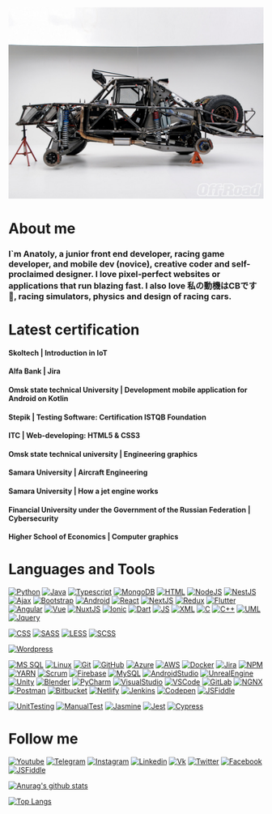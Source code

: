 ![Header](https://github.com/greck2908/greck2908/blob/main/Assets/2eafd65d5d9732da3494fdb3df4564e294530ce8.jpg "Header")


# About me
### I`m Anatoly, a junior front end developer, racing game developer, and mobile dev (novice), creative coder and self-proclaimed designer. I love pixel-perfect websites or applications that run blazing fast. I also love 私の動機はCBです &#128147;, racing simulators, physics and design of racing cars.


# Latest certification
#### Skoltech | Introduction in IoT
#### Alfa Bank | Jira
#### Omsk state technical University | Development mobile application for Android on Kotlin
#### Stepik | Testing Software: Certification ISTQB Foundation
#### ITC | Web-developing: HTML5 & CSS3
#### Оmsk state technical university | Engineering graphics
#### Samara University | Aircraft Engineering
#### Samara University | How a jet engine works
#### Financial University under the Government of the Russian Federation | Cybersecurity
#### Higher School of Economics | Computer graphics

# Languages and Tools

[![Python](https://img.shields.io/badge/Code-Python-Green?style=?style=flat&logo=Python)](https://www.python.org/)
[![Java](https://img.shields.io/badge/Code-Java-Green?style=?style=flat&logo=Java)](https://www.java.com/)
[![Typescript](https://img.shields.io/badge/Code-Typescript-Green?style=?style=flat&logo=Typescript)](https://www.typescriptlang.org/)
[![MongoDB](https://img.shields.io/badge/Code-MongoDB-Green?style=?style=flat&logo=MongoDB)](https://www.mongodb.com/)
[![HTML](https://img.shields.io/badge/Code-HTML5-Green?style=flat&logo=HTML5)](https://www.w3.org/TR/html5/)
[![NodeJS](https://img.shields.io/badge/Code-NodeJS-Green?style=flat&logo=Node%2EJS)](https://nodejs.org/)
[![NestJS](https://img.shields.io/badge/Code-React-Green?style=flat&logo=Nest%2JS)](https://nestjs.com/)
[![Ajax](https://img.shields.io/badge/Code-Ajax-Green?style=flat&logo=appveyor)](https://www.ibm.com/developerworks/ru/library/wa-ajaxintro1/)
[![Bootstrap](https://img.shields.io/badge/Code-Bootstrap-Green?style=flat&logo=Bootstrap)](https://getbootstrap.com/)
[![Android](https://img.shields.io/badge/Code-Android-Green?style=flat&logo=Android)](https://developer.android.com/)
[![React](https://img.shields.io/badge/Code-React-Green?style=flat&logo=React)](https://reactjs.org/)
[![NextJS](https://img.shields.io/badge/Code-React-Green?style=flat&logo=Next%2JS)](https://nextjs.org/)
[![Redux](https://img.shields.io/badge/Code-Redux-Green?style=flat&logo=redux)](https://redux.js.org/)
[![Flutter](https://img.shields.io/badge/Code-Flutter-Green?style=flat&logo=Flutter)](https://flutter.dev/)
[![Angular](https://img.shields.io/badge/Code-Angular-Green?style=flat&logo=Angular)](https://angular.io)
[![Vue](https://img.shields.io/badge/Code-React-Green?style=flat&logo=Vue%2JS)](https://vuejs.org/)
[![NuxtJS](https://img.shields.io/badge/Code-React-Green?style=flat&logo=Nuxt%2JS)](https://nuxtjs.org/)
[![Ionic](https://img.shields.io/badge/Code-Ionic-Green?style=flat&logo=Ionic)](https://ionicframework.com/)
[![Dart](https://img.shields.io/badge/Code-Dart-Green?style=flat&logo=Dart)](https://dart.dev/)
[![JS](https://img.shields.io/badge/Code-JavaScript-Green?style=flat&logo=JavaScript)](https://www.javascript.com/)
[![XML](https://img.shields.io/badge/Code-XML-Green?style=flat&logo=appveyor)](https://www.xml.com/)
[![C](https://img.shields.io/badge/Code-C-Green?style=flat&logo=C)](https://www.cprogramming.com/tutorial/c-tutorial.html?inl=nv)
[![C++](https://img.shields.io/badge/Code-C++-Green?style=flat&logo=C%2b%2b)](https://isocpp.org/)
[![UML](https://img.shields.io/badge/Code-UML-Green?style=flat&logo=appveyor)](https://www.uml.org/)
[![Jquery](https://img.shields.io/badge/Code-Jquery-Green?style=flat&logo=Jquery)](https://jquery.com/)

[![CSS](https://img.shields.io/badge/Style-CSS3-Green?style=flat&logo=CSS3)](https://www.w3.org/Style/CSS/Overview.en.html)
[![SASS](https://img.shields.io/badge/Style-SASS-Green?style=?style=flat&logo=SASS)](https://sass-lang.com/)
[![LESS](https://img.shields.io/badge/Style-LESS-Green?style=?style=flat&logo=LESS)](http://lesscss.org/)
[![SCSS](https://img.shields.io/badge/Style-SCSS-Green?style=?style=flat&logo=appveyor)](https://sass-scss.ru/)

[![Wordpress](https://img.shields.io/badge/CMS-Wordpress-Green?style=flat&logo=Wordpress)](https://wordpress.org/)


[![MS SQL](https://img.shields.io/badge/Tools-MSSQL-Green?style=flat&logo=appveyor)](https://www.microsoft.com/ru-ru/sql-server/sql-server-downloads)
[![Linux](https://img.shields.io/badge/Tools-Linux-Green?style=flat&logo=Linux)](https://www.linux.org/)
[![Git](https://img.shields.io/badge/Tools-Git-Green?style=flat&logo=Git)](https://git-scm.com/)
[![GitHub](https://img.shields.io/badge/Tools-Github-Green?style=flat&logo=Github)](https://github.com/)
[![Azure](https://img.shields.io/badge/Toos-Azure-Green?style=flat&logo=appveyor)](https://azure.microsoft.com/)
[![AWS](https://img.shields.io/badge/Tools-AWS-Green?style=flat&logo=appveyor)](https://aws.amazon.com/)
[![Docker](https://img.shields.io/badge/Tools-Docker-Green?style=flat&logo=Docker)](https://www.docker.com/)
[![Jira](https://img.shields.io/badge/Tools-Jira-Green?style=flat&logo=Jira-Software)](https://www.atlassian.com/ru/software/jira)
[![NPM](https://img.shields.io/badge/Tools-NPM-Green?style=flat&logo=NPM)](https://www.npmjs.com/)
[![YARN](https://img.shields.io/badge/Tools-YARN-Green?style=flat&logo=YARN)](https://yarnpkg.com/)
[![Scrum](https://img.shields.io/badge/Tools-Scrum-Green?style=flat&logo=appveyor)](https://www.scrum.org/index)
[![Firebase](https://img.shields.io/badge/Tools-Firebase-Green?style=flat&logo=Firebase)](https://firebase.google.com/)
[![MySQL](https://img.shields.io/badge/Tools-MySQL-Green?style=flat&logo=MySQL)](https://www.mysql.com/)
[![AndroidStudio](https://img.shields.io/badge/Tools-AndroidStudio-Green?style=flat&logo=appveyor)](https://developer.android.com/studio?hl=ru)
[![UnrealEngine](https://img.shields.io/badge/Tools-UnrealEngine-Green?style=flat&logo=Unreal%20Engine)](https://www.unrealengine.com/)
[![Unity](https://img.shields.io/badge/Tools-Unity-Green?style=flat&logo=Unity)](https://unity.com/ru)
[![Blender](https://img.shields.io/badge/Tools-Blender-Green?style=flat&logo=Blender)](https://www.blender.org/)
[![PyCharm](https://img.shields.io/badge/Tools-PyCharm-Green?style=flat&logo=PyCharm)](https://www.jetbrains.com/pycharm/)
[![VisualStudio](https://img.shields.io/badge/Tools-Visual%20Studio-Green?style=flat&logo=Visual%20Studio)](https://visualstudio.microsoft.com/)
[![VSCode](https://img.shields.io/badge/Tools-Visual%20Studio%20Code-Green?style=flat&logo=Visual%20Studio%20Code)](https://www.blender.org/)
[![GitLab](https://img.shields.io/badge/Tools-GitLab-Green?style=flat&logo=GitLAb)](https://gitlab.com/)
[![NGNX](https://img.shields.io/badge/Tools-NGINX-Green?style=flat&logo=nginx)](https://www.nginx.com/)
[![Postman](https://img.shields.io/badge/Tools-Postman-Green?style=flat&logo=Postman)](https://www.postman.com/)
[![Bitbucket](https://img.shields.io/badge/Tools-Bitbucket-Green?style=flat&logo=Bitbucket)](https://bitbucket.org/)
[![Netlify](https://img.shields.io/badge/Tools-Netlify-Green?style=flat&logo=Netlify)](https://www.netlify.com/)
[![Jenkins](https://img.shields.io/badge/Tools-Jenkins-Green?style=flat&logo=Jenkins)](https://www.jenkins.io/)
[![Codepen](https://img.shields.io/badge/Tools-Codepen-Green?style=flat&logo=CodePen)](https://codepen.io/)
[![JSFiddle](https://img.shields.io/badge/Tools-JSFiddle-Green?style=flat&logo=JSFiddle)](https://jsfiddle.net/)


[![UnitTesting](https://img.shields.io/badge/Test-UnitTest-Green?style=flat&logo=appveyor)](https://www.software-testing.ru)
[![ManualTest](https://img.shields.io/badge/Test-ManualTest-Green?style=flat&logo=appveyor)](https://www.software-testing.ru)
[![Jasmine](https://img.shields.io/badge/Test-Jasmine-Green?style=flat&logo=Jasmine)](https://jasmine.github.io/)
[![Jest](https://img.shields.io/badge/Test-Jest-Green?style=flat&logo=Jest)](https://jestjs.io/)
[![Cypress](https://img.shields.io/badge/Test-Cypress-Green?style=flat&logo=Cypress)](https://www.cypress.io/)




# Follow me

[![Youtube](https://img.shields.io/badge/Youtube-Green?style=flat&logo=Youtube)](https://youtube.com/)
[![Telegram](https://img.shields.io/badge/Telegram-Green?style=flat&logo=Telegram)](https://t.me/ghostman2908)
[![Instagram](https://img.shields.io/badge/Instagram-Green?style=flat&logo=Instagram)](https://www.instagram.com/)
[![Linkedin](https://img.shields.io/badge/Linkedin-Green?style=flat&logo=Linkedin)](https://linkedin.com)
[![Vk](https://img.shields.io/badge/Vkontakte-Green?style=flat&logo=Vk)](https://www.vk.com/)
[![Twitter](https://img.shields.io/badge/Twitter-Green?style=flat&logo=Twitter)](https://twitter.com/ru)
[![Facebook](https://img.shields.io/badge/Facebook-Green?style=flat&logo=Facebook)](https://www.facebook.com/)
[![JSFiddle](https://img.shields.io/badge/Jsfiddle-Green?style=flat&logo=JSFiddle)](https://jsfiddle.net/greck2908)




[![Anurag's github stats](https://github-readme-stats.vercel.app/api?username=greck2908&show_icons=true)](https://github.com/anuraghazra/github-readme-stats)


[![Top Langs](https://github-readme-stats.vercel.app/api/top-langs/?username=greck2908&langs_count=8)](https://github.com/anuraghazra/github-readme-stats)
